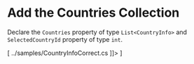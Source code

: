 ﻿Add the Countries Collection
============================
Declare the `Countries` property of type `List<CountryInfo>` and `SelectedCountryId` property of type `int`.

[<sample Correct="../samples/AddCountriesCorrect.cs"
         Incorrect="../samples/AddCountriesIncorrect.cs"
         Validator="Lesson3Step9Validator">
    <dependencies>
        <dependency>../samples/CountryInfoCorrect.cs</dependency>
    </dependencies>
    <allowedTypes>
        <allowedType><![CDATA[System.Collections.Generic.List<DotvvmAcademy.Tutorial.ViewModels.CountryInfo>]]></allowedType>
    </allowedTypes>
</sample>]